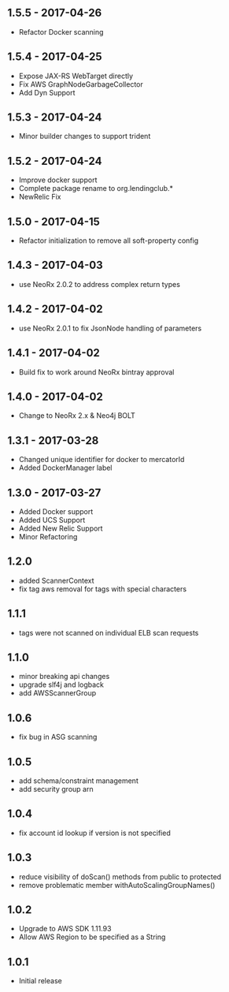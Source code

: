 ## 1.5.5 - 2017-04-26
* Refactor Docker scanning

## 1.5.4 - 2017-04-25
* Expose JAX-RS WebTarget directly
* Fix AWS GraphNodeGarbageCollector 
* Add Dyn Support

## 1.5.3 - 2017-04-24
* Minor builder changes to support trident

## 1.5.2 - 2017-04-24
* Improve docker support
* Complete package rename to org.lendingclub.*
* NewRelic Fix

## 1.5.0 - 2017-04-15
* Refactor initialization to remove all soft-property config

## 1.4.3 - 2017-04-03
* use NeoRx 2.0.2 to address complex return types

## 1.4.2 - 2017-04-02
* use NeoRx 2.0.1 to fix JsonNode handling of parameters

## 1.4.1 - 2017-04-02
* Build fix to work around NeoRx bintray approval

## 1.4.0 - 2017-04-02
* Change to NeoRx 2.x & Neo4j BOLT

## 1.3.1 - 2017-03-28
* Changed unique identifier for docker to mercatorId
* Added DockerManager label

## 1.3.0 - 2017-03-27
* Added Docker support
* Added UCS Support
* Added New Relic Support
* Minor Refactoring

## 1.2.0
* added ScannerContext
* fix tag aws removal for tags with special characters

## 1.1.1
* tags were not scanned on individual ELB scan requests

## 1.1.0
* minor breaking api changes
* upgrade slf4j and logback
* add AWSScannerGroup

## 1.0.6
* fix bug in ASG scanning

## 1.0.5
* add schema/constraint management
* add security group arn

## 1.0.4
* fix account id lookup if version is not specified

## 1.0.3
* reduce visibility of  doScan() methods from public to protected
* remove problematic member withAutoScalingGroupNames()

## 1.0.2

* Upgrade to AWS SDK 1.11.93
* Allow AWS Region to be specified as a String

## 1.0.1

* Initial release
